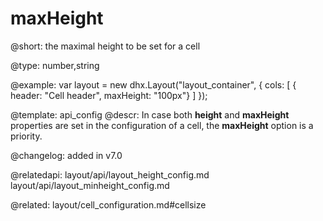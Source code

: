 maxHeight
=============

@short: the maximal height to be set for a cell





@type: number,string

@example: 
var layout = new dhx.Layout("layout_container", {
    cols: [
      { header: "Cell header", maxHeight: "100px"}
    ]
});


@template:	api_config
@descr: 
In case both **height** and **maxHeight** properties are set in the configuration of a cell, the **maxHeight** option is a priority.

@changelog: added in v7.0

@relatedapi:
layout/api/layout_height_config.md
layout/api/layout_minheight_config.md

@related: layout/cell_configuration.md#cellsize